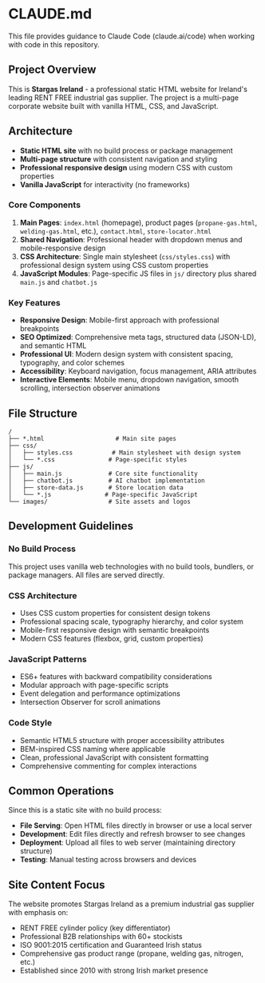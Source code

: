 # CLAUDE.md

This file provides guidance to Claude Code (claude.ai/code) when working with code in this repository.

## Project Overview

This is **Stargas Ireland** - a professional static HTML website for Ireland's leading RENT FREE industrial gas supplier. The project is a multi-page corporate website built with vanilla HTML, CSS, and JavaScript.

## Architecture

- **Static HTML site** with no build process or package management
- **Multi-page structure** with consistent navigation and styling
- **Professional responsive design** using modern CSS with custom properties
- **Vanilla JavaScript** for interactivity (no frameworks)

### Core Components

1. **Main Pages**: `index.html` (homepage), product pages (`propane-gas.html`, `welding-gas.html`, etc.), `contact.html`, `store-locator.html`
2. **Shared Navigation**: Professional header with dropdown menus and mobile-responsive design
3. **CSS Architecture**: Single main stylesheet (`css/styles.css`) with professional design system using CSS custom properties
4. **JavaScript Modules**: Page-specific JS files in `js/` directory plus shared `main.js` and `chatbot.js`

### Key Features

- **Responsive Design**: Mobile-first approach with professional breakpoints
- **SEO Optimized**: Comprehensive meta tags, structured data (JSON-LD), and semantic HTML
- **Professional UI**: Modern design system with consistent spacing, typography, and color schemes
- **Accessibility**: Keyboard navigation, focus management, ARIA attributes
- **Interactive Elements**: Mobile menu, dropdown navigation, smooth scrolling, intersection observer animations

## File Structure

```
/
├── *.html                    # Main site pages
├── css/
│   ├── styles.css           # Main stylesheet with design system
│   └── *.css               # Page-specific styles
├── js/
│   ├── main.js             # Core site functionality
│   ├── chatbot.js          # AI chatbot implementation
│   ├── store-data.js       # Store location data
│   └── *.js               # Page-specific JavaScript
└── images/                 # Site assets and logos
```

## Development Guidelines

### No Build Process
This project uses vanilla web technologies with no build tools, bundlers, or package managers. All files are served directly.

### CSS Architecture
- Uses CSS custom properties for consistent design tokens
- Professional spacing scale, typography hierarchy, and color system
- Mobile-first responsive design with semantic breakpoints
- Modern CSS features (flexbox, grid, custom properties)

### JavaScript Patterns
- ES6+ features with backward compatibility considerations
- Modular approach with page-specific scripts
- Event delegation and performance optimizations
- Intersection Observer for scroll animations

### Code Style
- Semantic HTML5 structure with proper accessibility attributes
- BEM-inspired CSS naming where applicable
- Clean, professional JavaScript with consistent formatting
- Comprehensive commenting for complex interactions

## Common Operations

Since this is a static site with no build process:

- **File Serving**: Open HTML files directly in browser or use a local server
- **Development**: Edit files directly and refresh browser to see changes
- **Deployment**: Upload all files to web server (maintaining directory structure)
- **Testing**: Manual testing across browsers and devices

## Site Content Focus

The website promotes Stargas Ireland as a premium industrial gas supplier with emphasis on:
- RENT FREE cylinder policy (key differentiator)
- Professional B2B relationships with 60+ stockists
- ISO 9001:2015 certification and Guaranteed Irish status
- Comprehensive gas product range (propane, welding gas, nitrogen, etc.)
- Established since 2010 with strong Irish market presence